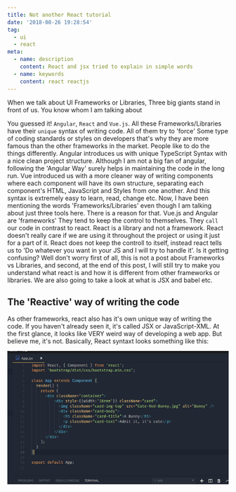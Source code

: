 ```yaml
---
title: Not another React tutorial
date: '2018-08-26 19:28:54'
tag:
  - ui
  - react
meta:
  - name: description
    content: React and jsx tried to explain in simple words
  - name: keywords
    content: react reactjs
---
```


When we talk about UI Frameworks or Libraries, Three big giants stand in front of us. You know whom I am talking about

<!-- more -->

You guessed it! `Angular`, `React` and `Vue.js`. All these Frameworks/Libraries have their `unique` syntax of writing code. All of them try to 'force' Some type of coding standards or styles on developers that's why they are more famous than the other frameworks in the market. People like to do the things differently. Angular introduces us with unique TypeScript Syntax with a nice clean project structure. Although I am not a big fan of angular, following the 'Angular Way' surely helps in maintaining the code in the long run. Vue introduced us with a more cleaner way of writing components where each component will have its own structure, separating each component's HTML, JavaScript and Styles from one another. And this syntax is extremely easy to learn, read, change etc. Now, I have been mentioning the words 'Frameworks/Libraries' even though I am talking about just three tools here. There is a reason for that. Vue.js and Angular are 'frameworks' They tend to keep the control to themselves. They `call` our code in contrast to react. React is a library and not a framework. React doesn't really care if we are using it throughout the project or using it just for a part of it. React does not keep the controll to itself, instead react tells us to 'Do whatever you want in your JS and I will try to handle it'. Is it getting confusing? Well don't worry first of all, this is not a post about Frameworks vs Libraries, and second, at the end of this post, I will still try to make you understand what react is and how it is different from other frameworks or libraries. We are also going to take a look at what is JSX and babel etc. 

## The 'Reactive' way of writing the code

As other frameworks, react also has it's own unique way of writing the code. If you haven't already seen it, it's called JSX or JavaScript-XML. At the first glance, it looks like VERY weird way of developing a web app. But believe me, it's not. Basically, React syntaxt looks something like this:

![React](./react1.png)